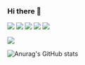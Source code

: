 ### Hi there 👋

<!--
**HDH914/HDH914** is a ✨ _special_ ✨ repository because its `README.md` (this file) appears on your GitHub profile.

Here are some ideas to get you started:

- 🔭 I’m currently working on ...
- 🌱 I’m currently learning ...
- 👯 I’m looking to collaborate on ...
- 🤔 I’m looking for help with ...
- 💬 Ask me about ...
- 📫 How to reach me: ...
- 😄 Pronouns: ...
- ⚡ Fun fact: ...
-->

<img src="https://img.shields.io/badge/HTML-E34F26?style=for-the-badge&logo=HTML5&logoColor=white"> <img src="https://img.shields.io/badge/CSS-1572B6?style=for-the-badge&logo=CSS3&logoColor=white"> <img src="https://img.shields.io/badge/JS-F7DF1E?style=for-the-badge&logo=JavaScript&logoColor=white">
<img src="https://img.shields.io/badge/Java-blue?style=for-the-badge&logoColor=red"> <img src="https://img.shields.io/badge/Spring Boot-6DB33F?style=for-the-badge&logo=Spring Boot&logoColor=white">

<img src="https://img.shields.io/badge/Sourcetree-0052CC?style=for-the-badge&logo=Sourcetree&logoColor=white">

<!-- 본문에 뱃지넣기 -->
<!-- 뱃지 사이트  https://simpleicons.org/ -->
<!-- <a href="버튼을 눌렀을 때 이동할 링크" target="_blank"><img src="https://img.shields.io/badge/instagram-배경색?style=뱃지모양&logo=로고&logoColor=로고색상"/></a> -->

<!-- stat 표시 -->
<!-- stat 사이트  https://github.com/anuraghazra/github-readme-stats/blob/master/themes/README.md -->
![Anurag's GitHub stats](https://github-readme-stats.vercel.app/api?username=HDH914&show_icons=true&theme=ocean_dark)
